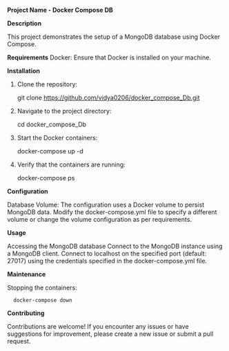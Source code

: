 **Project Name - Docker Compose DB**

**Description**

   This project demonstrates the setup of a MongoDB database using Docker Compose.

**Requirements**
   Docker: Ensure that Docker is installed on your machine.

**Installation**
   1. Clone the repository:

      git clone https://github.com/vidya0206/docker_compose_Db.git

   2. Navigate to the project directory:
   
      cd docker_compose_Db

   3. Start the Docker containers:

      docker-compose up -d

   4. Verify that the containers are running:

      docker-compose ps

**Configuration**

   Database Volume: The configuration uses a Docker volume to persist MongoDB data. Modify the docker-compose.yml file to specify a different volume or change the volume       configuration as per requirements.

**Usage**

   Accessing the MongoDB database Connect to the MongoDB instance using a MongoDB client. Connect to localhost on the specified port (default: 27017) using the credentials    specified in the docker-compose.yml file.

**Maintenance**

   Stopping the containers:

      docker-compose down


**Contributing**

   Contributions are welcome! If you encounter any issues or have suggestions for improvement, please create a new issue or submit a pull request.



